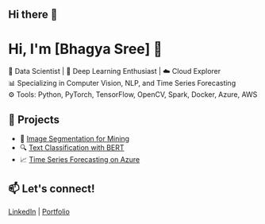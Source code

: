 ## Hi there 👋

# Hi, I'm [Bhagya Sree] 👋

🔬 Data Scientist | 🧠 Deep Learning Enthusiast | ☁️ Cloud Explorer  
📊 Specializing in Computer Vision, NLP, and Time Series Forecasting  
⚙️ Tools: Python, PyTorch, TensorFlow, OpenCV, Spark, Docker, Azure, AWS  

## 🔧 Projects
- 🚀 [Image Segmentation for Mining](https://github.com/your-repo)
- 🔍 [Text Classification with BERT](https://github.com/your-repo)
- 📈 [Time Series Forecasting on Azure](https://github.com/your-repo)

## 📫 Let's connect!
[LinkedIn](https://linkedin.com/in/your-profile) | [Portfolio](https://yourportfolio.com)
